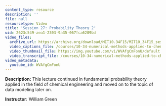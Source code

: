 ```yaml
---
content_type: resource
description: ''
file: null
resourcetype: Video
title: 'Session 27: Probability Theory 2'
uid: 2623c549-aea1-2303-9a35-067fca6209bd
video_files:
  archive_url: https://archive.org/download/MIT10.34F15/MIT10_34F15_ses27_300k.mp4
  video_captions_file: /courses/10-34-numerical-methods-applied-to-chemical-engineering-fall-2015/7c07683c62685c84849c017e64dc11c3_WVAfgCmFonU.vtt
  video_thumbnail_file: https://img.youtube.com/vi/WVAfgCmFonU/default.jpg
  video_transcript_file: /courses/10-34-numerical-methods-applied-to-chemical-engineering-fall-2015/e95d2ad06507b1e388e407fddff9a35a_WVAfgCmFonU.pdf
video_metadata:
  youtube_id: WVAfgCmFonU
---
```


**Description:** This lecture continued in fundamental probability theory applied in the field of chemical engineering and moved on to the topic of data modeling later on.

**Instructor:** William Green